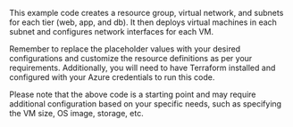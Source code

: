 This example code creates a resource group, virtual network, and subnets for each tier (web, app, and db). It then deploys virtual machines in each subnet and configures network interfaces for each VM.

Remember to replace the placeholder values with your desired configurations and customize the resource definitions as per your requirements. Additionally, you will need to have Terraform installed and configured with your Azure credentials to run this code.

Please note that the above code is a starting point and may require additional configuration based on your specific needs, such as specifying the VM size, OS image, storage, etc.